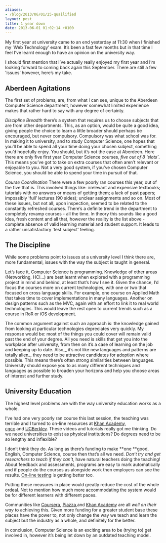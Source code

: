 ```yaml
---
aliases:
- /blog/2013/06/01/25-quailified
layout: post
title: 1 year down
date: 2013-06-01 01:02:14 +0100
---
```

My first year at university came to an end yesterday at 11:30 when I finished
my ‘Web Technology’ exam. It’s been a fast few months but in that time I feel
I’ve learnt enough to have an opinion on the university way.

I should first mention that I’ve actually really enjoyed my first year and I’m
looking forward to coming back again this September. There are still a few
'issues’ however, here’s my take.

## Aberdeen Agitations
The first set of problems, are, from what I can see,
unique to the Aberdeen Computer Science department, however somewhat limited
experience makes that rather hard to say with any degree of certainty.

_Discipline Breadth_ there’s a system that requires us to choose subjects that
are from other departments. This, as an option, would be quite a good idea,
giving people the choice to learn a little broader should perhaps be
encouraged, but never compulsory. Compulsory was what school was for. In making
it to university, and to study Computer Science, one hopes that you’ll be able
to spend all your time doing your chosen subject, something you’d hopefully
enjoy. You should, but it’s not the case at Aberdeen. Here there are only five
first year Computer Science courses, _five out of 8 'slots’_. This means you’ve
got to take on extra courses that often aren’t relevant or enjoyable to you.
Not a very good system, if you’ve chosen Computer Science, you should be able
to spend your time in pursuit of that.

_Course Coordination_ There were a few poorly ran courses this year, out of the
five that is. This involved things like: irrelevant and expensive textbooks;
tutorials with no answers or means of getting them; a lack of past papers;
impossibly 'full’ lectures (90 sides); unclear assignments and so on. Most of
these issues, but not all, upon inspection, seemed to be related to the
constantly refreshed courses. There’s a definite trend in the department to
completely revamp courses - all the time. In theory this sounds like a good
idea, fresh content and all that, however the reality is the list above -
complete absence of valid learning material and student support. It leads to a
rather unsatisfactory 'test subject’ feeling.

## The Discipline
While some problems point to issues at a university level I
think there are,  more fundamental, issues with the way the subject is taught
in general.

Let’s face it, Computer Science is programming. Knowledge of other areas
(Networking, HCI…) are best learnt when explored with a programming project in
mind and behind, at least that’s how I see it. Given the chance, I’d focus the
courses more on current technologies, with one or two that focused on cross
language skills. For example, one course on Applied Math that takes time to
cover implementations in many languages. Another on design patterns such as the
MVC, again with an effort to link it to real world technologies. This would
leave the rest open to current trends such as a course in RoR or iOS
development.

The common argument against such an approach is: the knowledge gained from
looking at particular technologies depreciates very quickly. My response would
be: most of the things you could cover will remain valid past the end of your
degree. All you need is skills that get you into the workplace after
university, from then on it’s a case of learning on the job and keeping up to
date. Also,_ it’s not like new languages and patterns are totally alien_, they
need to be attractive candidates for adoption where possible. This means
there’s often strong similarities between languages. University should expose
you to as many different techniques and languages as possible to broaden your
horizons and help you choose areas of interest and further study.

## University Education
The highest level problems are with the way university education works as a
whole.

I’ve had one very poorly ran course this last session, the teaching was
terrible and I turned to on-line resources at [Khan
Academy](https://www.khanacademy.org/),
[cgcc](http://www.youtube.com/user/cgcclive) and [UCBerkley](http://www.youtube.com/user/UCBerkeley).
These videos and tutorials really got me thinking. Do we need universities to
exist as physical institutions? Do degrees need to be so lengthy and
inflexible?

I don’t think they do. As long as there’s funding to make **one **good,
English, Computer Science, course then that’s all we need. _Don’t try and get
researchers to teach if they can’t_, have natural teachers doing the teaching!
About feedback and assessments, programs are easy to mark automatically and if
people do the courses as alongside work then employers can see the results.
[On-line testing](/posts/2013/03/16/evil-e-assessments) is getting better
too.

Putting these measures in place would greatly reduce the cost of the whole
ordeal. Not to mention how much more accommodating the system would be for
different learners with different paces.

Communities like [Coursera](https://www.coursera.org/), [Piazza
](https://piazza.com/)and [Khan Academy](https://www.khanacademy.org/) are all
_well on their way_ to achieving this. Given more funding for a greater student
base these places have the power to, not only change the way we teach and learn
the subject but the industry as a whole, and definitely for the better.

In conclusion, Computer Science is an exciting area to be (trying to) get
involved in, however it’s being let down by an outdated teaching model.